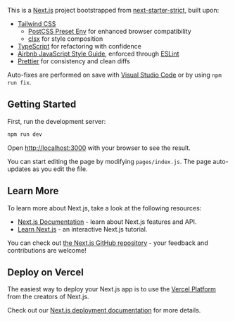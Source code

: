 This is a [Next.js](https://nextjs.org/) project bootstrapped from [next-starter-strict](https://github.com/kripod/next-starter-strict), built upon:

- [Tailwind CSS](https://tailwindcss.com/)
  - [PostCSS Preset Env](https://preset-env.cssdb.org/) for enhanced browser compatibility
  - [clsx](https://github.com/lukeed/clsx) for style composition
- [TypeScript](https://www.typescriptlang.org/) for refactoring with confidence
- [Airbnb JavaScript Style Guide](https://github.com/airbnb/javascript), enforced through [ESLint](https://eslint.org/)
- [Prettier](https://prettier.io/) for consistency and clean diffs

Auto-fixes are performed on save with [Visual Studio Code](https://code.visualstudio.com/) or by using `npm run fix`.

## Getting Started

First, run the development server:

```bash
npm run dev
```

Open [http://localhost:3000](http://localhost:3000) with your browser to see the result.

You can start editing the page by modifying `pages/index.js`. The page auto-updates as you edit the file.

## Learn More

To learn more about Next.js, take a look at the following resources:

- [Next.js Documentation](https://nextjs.org/docs) - learn about Next.js features and API.
- [Learn Next.js](https://nextjs.org/learn) - an interactive Next.js tutorial.

You can check out [the Next.js GitHub repository](https://github.com/vercel/next.js/) - your feedback and contributions are welcome!

## Deploy on Vercel

The easiest way to deploy your Next.js app is to use the [Vercel Platform](https://vercel.com/import?utm_medium=default-template&filter=next.js&utm_source=create-next-app&utm_campaign=create-next-app-readme) from the creators of Next.js.

Check out our [Next.js deployment documentation](https://nextjs.org/docs/deployment) for more details.
